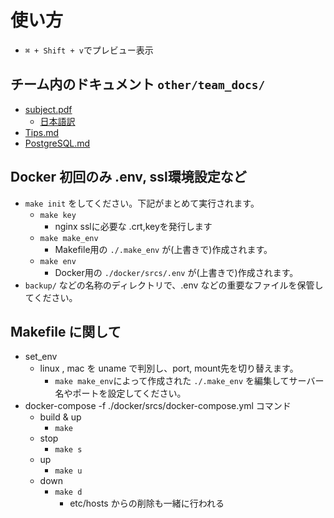 
# 使い方
- `⌘ + Shift + v`でプレビュー表示

## チーム内のドキュメント `other/team_docs/`
- [subject.pdf](other/subject/en.subject.pdf) 
  - [日本語訳](other/subject/subject.md)
- [Tips.md](other/team_docs/Tips.md)
- [PostgreSQL.md](other/team_docs/PostgreSQL.md)

## Docker 初回のみ .env, ssl環境設定など

- `make init` をしてください。下記がまとめて実行されます。
  - `make key`
    - nginx sslに必要な .crt,keyを発行します
  - `make make_env`
    - Makefile用の `./.make_env` が(上書きで)作成されます。
  - `make env`
    - Docker用の `./docker/srcs/.env` が(上書きで)作成されます。
- `backup/` などの名称のディレクトリで、.env などの重要なファイルを保管してください。

## Makefile に関して 

- set_env
  - linux , mac を uname で判別し、port, mount先を切り替えます。
    - `make make_env`によって作成された `./.make_env` を編集してサーバー名やポートを設定してください。  
- docker-compose -f ./docker/srcs/docker-compose.yml コマンド
  - build & up
    - `make`  
  - stop  
    - `make s`  
  - up  
    - `make u`  
  - down  
    - `make d`  
      - etc/hosts からの削除も一緒に行われる  
